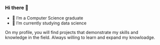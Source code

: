 ### Hi there 👋
- 🔭 I’m a Computer Science graduate
- 🌱 I’m currently studying data science

On my profile, you will find projects that demonstrate my skills and knowledge in the field.
Always willing to learn and expand my knowloadge.

<!--
**HamzaManai/HamzaManai** is a ✨ _special_ ✨ repository because its `README.md` (this file) appears on your GitHub profile.

Here are some ideas to get you started:

- 🔭 I’m currently working on ...
- 🌱 I’m currently learning ...
- 👯 I’m looking to collaborate on ...
- 🤔 I’m looking for help with ...
- 💬 Ask me about ...
- 📫 How to reach me: ...
- 😄 Pronouns: ...
- ⚡ Fun fact: ...
-->
